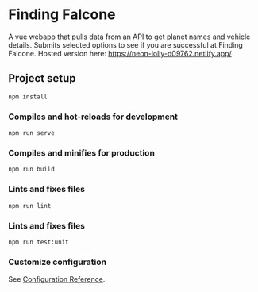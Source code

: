# Finding Falcone
A vue webapp that pulls data from an API to get planet names and vehicle details. Submits selected options to see if you are successful at Finding Falcone.
Hosted version here: https://neon-lolly-d09762.netlify.app/

## Project setup
```
npm install
```

### Compiles and hot-reloads for development
```
npm run serve
```

### Compiles and minifies for production
```
npm run build
```

### Lints and fixes files
```
npm run lint
```

### Lints and fixes files
```
npm run test:unit
```

### Customize configuration
See [Configuration Reference](https://cli.vuejs.org/config/).
